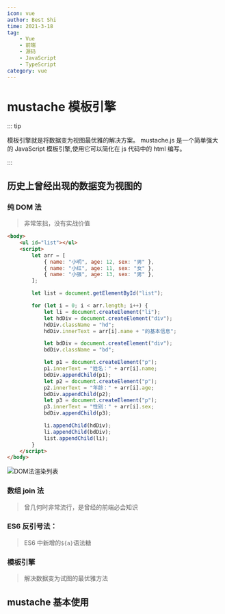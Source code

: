 ```yaml
---
icon: vue
author: Best Shi
time: 2021-3-18
tag:
    - Vue
    - 前端
    - 源码
    - JavaScript
    - TypeScript
category: vue
---
```


# mustache 模板引擎

::: tip

模板引擎就是将数据变为视图最优雅的解决方案。
mustache.js 是一个简单强大的 JavaScript 模板引擎,使用它可以简化在 js 代码中的 html 编写。

:::

## 历史上曾经出现的数据变为视图的

### 纯 DOM 法

> 非常笨拙，没有实战价值

```html js
<body>
    <ul id="list"></ul>
    <script>
        let arr = [
            { name: "小明", age: 12, sex: "男" },
            { name: "小红", age: 11, sex: "女" },
            { name: "小强", age: 13, sex: "男" },
        ];

        let list = document.getElementById("list");

        for (let i = 0; i < arr.length; i++) {
            let li = document.createElement("li");
            let hdDiv = document.createElement("div");
            hdDiv.className = "hd";
            hdDiv.innerText = arr[i].name + "的基本信息";

            let bdDiv = document.createElement("div");
            bdDiv.className = "bd";

            let p1 = document.createElement("p");
            p1.innerText = "姓名：" + arr[i].name;
            bdDiv.appendChild(p1);
            let p2 = document.createElement("p");
            p2.innerText = "年龄：" + arr[i].age;
            bdDiv.appendChild(p2);
            let p3 = document.createElement("p");
            p3.innerText = "性别：" + arr[i].sex;
            bdDiv.appendChild(p3);

            li.appendChild(hdDiv);
            li.appendChild(bdDiv);
            list.appendChild(li);
        }
    </script>
</body>
```

<img :src="$withBase('/images/bestshi.com_2021-03-18_22-52-46.png')" alt="DOM法渲染列表">

### 数组 join 法

> 曾几何时非常流行，是曾经的前端必会知识

### ES6 反引号法：

> ES6 中新增的`${a}`语法糖

### 模板引擎

> 解决数据变为试图的最优雅方法

## mustache 基本使用
